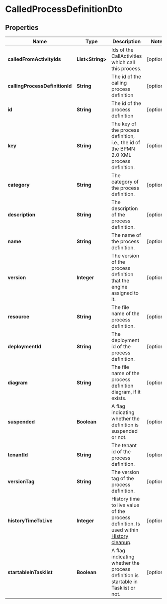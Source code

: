 

# CalledProcessDefinitionDto


## Properties

Name | Type | Description | Notes
------------ | ------------- | ------------- | -------------
**calledFromActivityIds** | **List&lt;String&gt;** | Ids of the CallActivities which call this process. |  [optional]
**callingProcessDefinitionId** | **String** | The id of the calling process definition |  [optional]
**id** | **String** | The id of the process definition |  [optional]
**key** | **String** | The key of the process definition, i.e., the id of the BPMN 2.0 XML process definition. |  [optional]
**category** | **String** | The category of the process definition. |  [optional]
**description** | **String** | The description of the process definition. |  [optional]
**name** | **String** | The name of the process definition. |  [optional]
**version** | **Integer** | The version of the process definition that the engine assigned to it. |  [optional]
**resource** | **String** | The file name of the process definition. |  [optional]
**deploymentId** | **String** | The deployment id of the process definition. |  [optional]
**diagram** | **String** | The file name of the process definition diagram, if it exists. |  [optional]
**suspended** | **Boolean** | A flag indicating whether the definition is suspended or not. |  [optional]
**tenantId** | **String** | The tenant id of the process definition. |  [optional]
**versionTag** | **String** | The version tag of the process definition. |  [optional]
**historyTimeToLive** | **Integer** | History time to live value of the process definition. Is used within [History cleanup](https://docs.camunda.org/manual/7.16/user-guide/process-engine/history/#history-cleanup). |  [optional]
**startableInTasklist** | **Boolean** | A flag indicating whether the process definition is startable in Tasklist or not. |  [optional]




